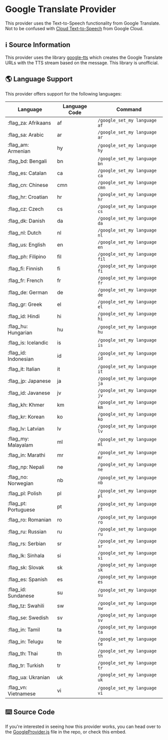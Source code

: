 # Google Translate Provider

This provider uses the Text-to-Speech functionality from Google Translate. Not to be confused with [Cloud Text-to-Speech](https://cloud.google.com/text-to-speech) from Google Cloud.

## ℹ️ Source Information

This provider uses the library [google-tts](https://www.npmjs.com/package/google-tts-api) which creates the Google Translate URLs with the TTS stream based on the message. This library is unofficial.

## 🌎 Language Support

This provider offers support for the following languages:

| Language              | Language Code | Command                       |
|-----------------------|---------------|-------------------------------|
| :flag_za: Afrikaans   | af            | `/google_set_my language af`  |
| :flag_sa: Arabic      | ar            | `/google_set_my language ar`  |
| :flag_am: Armenian    | hy            | `/google_set_my language hy`  |
| :flag_bd: Bengali     | bn            | `/google_set_my language bn`  |
| :flag_es: Catalan     | ca            | `/google_set_my language ca`  |
| :flag_cn: Chinese     | cmn           | `/google_set_my language cmn` |
| :flag_hr: Croatian    | hr            | `/google_set_my language hr`  |
| :flag_cz: Czech       | cs            | `/google_set_my language cs`  |
| :flag_dk: Danish      | da            | `/google_set_my language da`  |
| :flag_nl: Dutch       | nl            | `/google_set_my language nl`  |
| :flag_us: English     | en            | `/google_set_my language en`  |
| :flag_ph: Filipino    | fil           | `/google_set_my language fil` |
| :flag_fi: Finnish     | fi            | `/google_set_my language fi`  |
| :flag_fr: French      | fr            | `/google_set_my language fr`  |
| :flag_de: German      | de            | `/google_set_my language de`  |
| :flag_gr: Greek       | el            | `/google_set_my language el`  |
| :flag_id: Hindi       | hi            | `/google_set_my language hi`  |
| :flag_hu: Hungarian   | hu            | `/google_set_my language hu`  |
| :flag_is: Icelandic   | is            | `/google_set_my language is`  |
| :flag_id: Indonesian  | id            | `/google_set_my language id`  |
| :flag_it: Italian     | it            | `/google_set_my language it`  |
| :flag_jp: Japanese    | ja            | `/google_set_my language ja`  |
| :flag_id: Javanese    | jv            | `/google_set_my language jv`  |
| :flag_kh: Khmer       | km            | `/google_set_my language km`  |
| :flag_kr: Korean      | ko            | `/google_set_my language ko`  |
| :flag_lv: Latvian     | lv            | `/google_set_my language lv`  |
| :flag_my: Malayalam   | ml            | `/google_set_my language ml`  |
| :flag_in: Marathi     | mr            | `/google_set_my language mr`  |
| :flag_np: Nepali      | ne            | `/google_set_my language ne`  |
| :flag_no: Norwegian   | nb            | `/google_set_my language nb`  |
| :flag_pl: Polish      | pl            | `/google_set_my language pl`  |
| :flag_pt: Portuguese  | pt            | `/google_set_my language pt`  |
| :flag_ro: Romanian    | ro            | `/google_set_my language ro`  |
| :flag_ru: Russian     | ru            | `/google_set_my language ru`  |
| :flag_rs: Serbian     | sr            | `/google_set_my language sr`  |
| :flag_lk: Sinhala     | si            | `/google_set_my language si`  |
| :flag_sk: Slovak      | sk            | `/google_set_my language sk`  |
| :flag_es: Spanish     | es            | `/google_set_my language es`  |
| :flag_id: Sundanese   | su            | `/google_set_my language su`  |
| :flag_tz: Swahili     | sw            | `/google_set_my language sw`  |
| :flag_se: Swedish     | sv            | `/google_set_my language sv`  |
| :flag_in: Tamil       | ta            | `/google_set_my language ta`  |
| :flag_in: Telugu      | te            | `/google_set_my language te`  |
| :flag_th: Thai        | th            | `/google_set_my language th`  |
| :flag_tr: Turkish     | tr            | `/google_set_my language tr`  |
| :flag_ua: Ukranian    | uk            | `/google_set_my language uk`  |
| :flag_vn: Vietnamese  | vi            | `/google_set_my language vi`  |

## ⌨️ Source Code

If you're interested in seeing how this provider works, you can head over to the [GoogleProvider.js](https://github.com/moonstar-x/discord-tts-bot/blob/master/src/classes/tts/providers/GoogleProvider.js) file in the repo, or check this embed.

<script src="https://emgithub.com/embed.js?target=https%3A%2F%2Fgithub.com%2Fmoonstar-x%2Fdiscord-tts-bot%2Fblob%2Fmaster%2Fsrc%2Fclasses%2Ftts%2Fproviders%2FGoogleProvider.js&style=github-gist&showBorder=on&showLineNumbers=on&showFileMeta=on&showCopy=on&fetchFromJsDelivr=on"></script>
